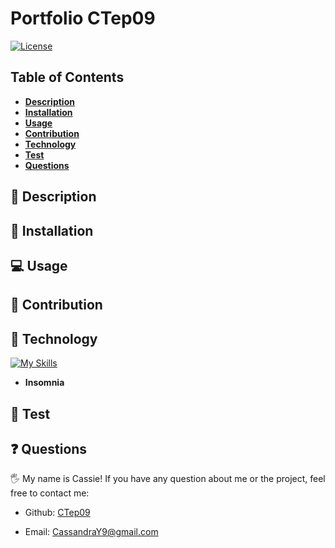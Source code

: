 # Portfolio CTep09

[![License](https://img.shields.io/badge/license-MIT-ff69b4)](https://opensource.org/license/MIT)

## Table of Contents

- [**Description**](#📑-description)
- [**Installation**](#💾-installation)
- [**Usage**](#💻-usage)
- [**Contribution**](#🤝-contribution)
- [**Technology**](#🚀-technology)
- [**Test**](#🧪-test)
- [**Questions**](#❓-questions)

## 📑 Description

## 💾 Installation

## 💻 Usage

## 🤝 Contribution

## 🚀 Technology
[![My Skills](https://skillicons.dev/icons?i=js,nodejs,mysql)](https://skillicons.dev)

- **Insomnia**

## 🧪 Test

## ❓ Questions

🖐 My name is Cassie! If you have any question about me or the project, feel free to contact me:

- Github: [CTep09](https://github.com/CTep09)

- Email: [CassandraY9@gmail.com](mailto:cassandray9@gmail.com)
